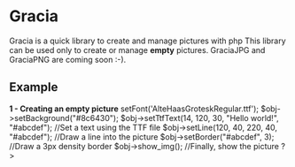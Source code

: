 <h1>Gracia</h1>
Gracia is a quick library to create and manage pictures with php 
This library can be used only to create or manage <strong>empty</strong> pictures. GraciaJPG and GraciaPNG are coming soon :-).

<h2>Example</h2>
<strong>1 - Creating an empty picture</strong>
<?php
    $obj = new Gracia("myPicture", 350, 150); //Creating a new picture 350x150
    $obj->setFont('AlteHaasGroteskRegular.ttf');
    $obj->setBackground("#8c6430");
    $obj->setTtfText(14, 120, 30, "Hello world!", "#abcdef"); //Set a text using the TTF file
    $obj->setLine(120, 40, 220, 40, "#abcdef"); //Draw a line into the picture
    $obj->setBorder("#abcdef", 3); //Draw a 3px density border
    $obj->show_img(); //Finally, show the picture
?>